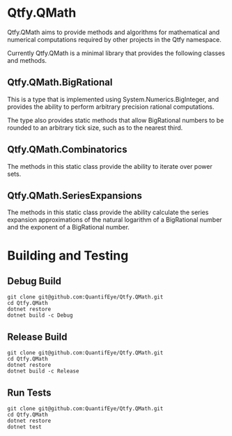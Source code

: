 # Qtfy.QMath

Qtfy.QMath aims to provide methods and algorithms for mathematical and numerical computations required by other projects in the Qtfy namespace.

Currently Qtfy.QMath is a minimal library that provides the following classes and methods.

## Qtfy.QMath.BigRational

This is a type that is implemented using System.Numerics.BigInteger, and provides the ability to perform arbitrary precision rational computations.

The type also provides static methods that allow BigRational numbers to be rounded to an arbitrary tick size, such as to the nearest third.

## Qtfy.QMath.Combinatorics

The methods in this static class provide the ability to iterate over power sets.

## Qtfy.QMath.SeriesExpansions

The methods in this static class provide the ability calculate the series expansion approximations of the natural logarithm of a BigRational number and the exponent of a BigRational number.

# Building and Testing

## Debug Build
```
git clone git@github.com:QuantifEye/Qtfy.QMath.git
cd Qtfy.QMath
dotnet restore
dotnet build -c Debug
```

## Release Build
```
git clone git@github.com:QuantifEye/Qtfy.QMath.git
cd Qtfy.QMath
dotnet restore
dotnet build -c Release
```

## Run Tests

```
git clone git@github.com:QuantifEye/Qtfy.QMath.git
cd Qtfy.QMath
dotnet restore
dotnet test
```
